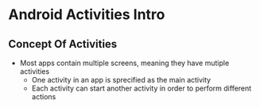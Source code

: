 # Android Activities Intro

## Concept Of Activities

- Most apps contain multiple screens, meaning they have mutiple activities
  - One activity in an app is sprecified as the main activity
  - Each activity can start another activity in order to perform different actions